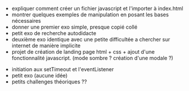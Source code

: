 - expliquer comment créer un fichier javascript et l'importer à index.html
- montrer quelques exemples de manipulation en posant les bases nécessaires
- donner une premier exo simple, presque copié collé
- petit exo de recherche autodidacte
- deuxième exo identique avec une petite difficultée a chercher sur internet de manière implicite
- projet de création de landing page html + css + ajout d'une fonctionnalité javascript. (mode sombre ? création d'une modale ?)
<!-- - initiation aux boucles et aux fonctions (juste le nécessaire) -->
- initiation aux setTimeout et l'eventListener
- petit exo (aucune idée)
- petits challenges théoriques ?? 
